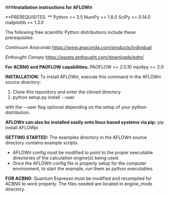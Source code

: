 ###**Installation instructions for AFLOW$\pi$**

**PREREQUISITES: **
Python     >= 3.5 
NumPy      >= 1.8.0
SciPy      >= 0.14.0
matplotlib >= 1.3.0

The following free scientific Python distributions include these prerequisites:

*Continuum Anaconda*
https://www.anaconda.com/products/individual

*Enthought Canopy*
https://assets.enthought.com/downloads/edm/

**For ACBN0 and PAOFLOW capabilities:**
PAOFLOW >= 2.0.10
mpi4py >= 2.0

**INSTALLATION:**
To install AFLOW$\pi$, execute this command in the AFLOW$\pi$ source directory:

1. Clone this repository and enter the cloned directory
2. python setup.py install --user

with the --user flag optional depending on the setup of your python distribution.

**AFLOW$\pi$ can also be installed easily onto linux based systems via pip:**
pip install AFLOWpi

**GETTING STARTED:**
 The examples directory in the AFLOW$\pi$ source directory contains example scripts. 
- AFLOW$\pi$ config must be modified to point to the proper executable directories of the calculation engine(s) being used. 
- Once the AFLOW$\pi$ config file is properly setup for the computer environment, to start the example, run them as python executables. 


**FOR ACBN0:**
Quantum Espresso must be modified and recompiled for ACBN0 to work properly. The files needed are located in engine_mods directory. 
